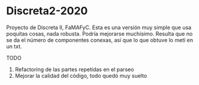 # Discreta2-2020
Proyecto de Discreta II, FaMAFyC. Esta es una versión muy simple que usa poquitas cosas, nada robusta. 
Podría mejorarse muchísimo. Resulta que no se da el número de componentes conexas, así que lo que obtuve
lo metí en un txt.

TODO
1. Refactoring de las partes repetidas en el parseo
2. Mejorar la calidad del código, todo quedó muy suelto
